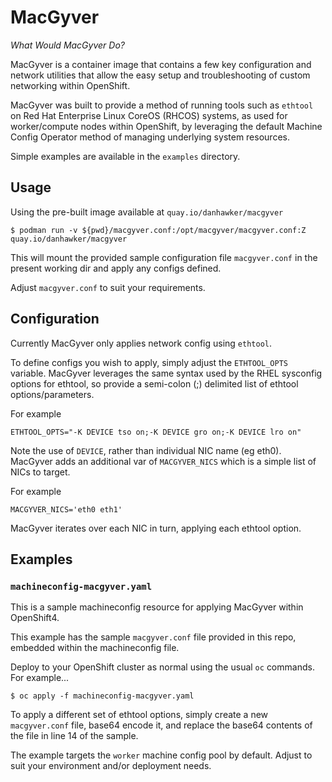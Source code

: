 # MacGyver

_*What Would MacGyver Do?*_

MacGyver is a container image that contains a few key configuration and network utilities that allow the easy setup and troubleshooting of custom networking within OpenShift.

MacGyver was built to provide a method of running tools such as `ethtool` on Red Hat Enterprise Linux CoreOS (RHCOS) systems, as used for worker/compute nodes within OpenShift, by leveraging the default Machine Config Operator method of managing underlying system resources.

Simple examples are available in the `examples` directory.


## Usage

Using the pre-built image available at `quay.io/danhawker/macgyver`

```
$ podman run -v ${pwd}/macgyver.conf:/opt/macgyver/macgyver.conf:Z quay.io/danhawker/macgyver
```

This will mount the provided sample configuration file `macgyver.conf` in the present working dir and apply any configs defined.

Adjust `macgyver.conf` to suit your requirements.

## Configuration

Currently MacGyver only applies network config using `ethtool`.

To define configs you wish to apply, simply adjust the `ETHTOOL_OPTS` variable. MacGyver leverages the same syntax used by the RHEL sysconfig options for ethtool, so provide a semi-colon (;) delimited list of ethtool options/parameters.

For example

```
ETHTOOL_OPTS="-K DEVICE tso on;-K DEVICE gro on;-K DEVICE lro on"
```

Note the use of `DEVICE`, rather than individual NIC name (eg eth0). MacGyver adds an additional var of `MACGYVER_NICS` which is a simple list of NICs to target. 

For example

```
MACGYVER_NICS='eth0 eth1'
```

MacGyver iterates over each NIC in turn, applying each ethtool option. 

## Examples

### `machineconfig-macgyver.yaml`

This is a sample machineconfig resource for applying MacGyver within OpenShift4.

This example has the sample `macgyver.conf` file provided in this repo, embedded within the machineconfig file.

Deploy to your OpenShift cluster as normal using the usual `oc` commands. For example...

```
$ oc apply -f machineconfig-macgyver.yaml
```

To apply a different set of ethtool options, simply create a new `macgyver.conf` file, base64 encode it, and replace the base64 contents of the file in line 14 of the sample.

The example targets the `worker` machine config pool by default. Adjust to suit your environment and/or deployment needs.


